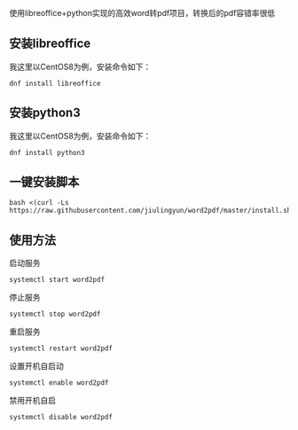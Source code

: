 使用libreoffice+python实现的高效word转pdf项目，转换后的pdf容错率很低

## 安装libreoffice
我这里以CentOS8为例，安装命令如下：
```shell
dnf install libreoffice
```
## 安装python3
我这里以CentOS8为例，安装命令如下：
```shell
dnf install python3
```
## 一键安装脚本
```shell
bash <(curl -Ls https://raw.githubusercontent.com/jiulingyun/word2pdf/master/install.sh)
```
## 使用方法
启动服务
```shell
systemctl start word2pdf
```
停止服务
```shell
systemctl stop word2pdf
```
重启服务
```shell
systemctl restart word2pdf
```
设置开机自启动
```shell
systemctl enable word2pdf
```
禁用开机自启
```shell
systemctl disable word2pdf
```
